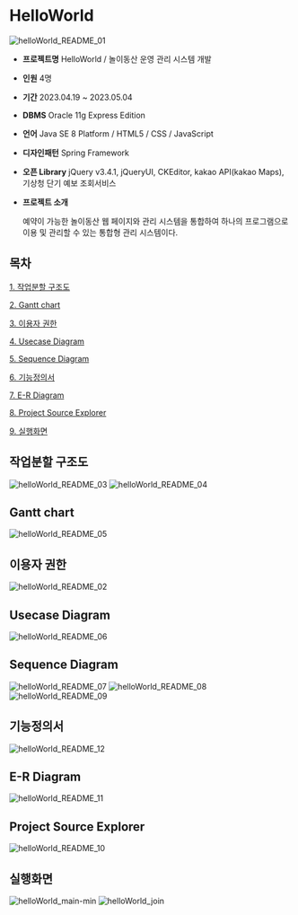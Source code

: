 # HelloWorld

![helloWorld_README_01](https://github.com/Dsilv118/HelloWorld-2ndTeamProject/assets/119287211/11622ea5-df76-4bed-9da6-e34d2700dc72)

- **프로젝트명**  HelloWorld / 놀이동산 운영 관리 시스템 개발
- **인원**  4명
- **기간**  2023.04.19 ~ 2023.05.04
- **DBMS**  Oracle 11g Express Edition
- **언어**  Java SE 8 Platform / HTML5 / CSS / JavaScript
- **디자인패턴**  Spring Framework
- **오픈 Library**  jQuery v3.4.1, jQueryUI, CKEditor, kakao API(kakao Maps), 기상청 단기 예보 조회서비스 

- **프로젝트 소개**

  예약이 가능한 놀이동산 웹 페이지와 관리 시스템을 통합하여 하나의 프로그램으로 이용 및 관리할 수 있는 통합형 관리 시스템이다.



## 목차

[1. 작업분할 구조도](#작업분할-구조도)  

[2. Gantt chart](#gantt-chart)  

[3. 이용자 권한](#이용자-권한)  

[4. Usecase Diagram](#usecase-diagram)

[5. Sequence Diagram](#sequence-diagram)

[6. 기능정의서](#기능정의서)

[7. E-R Diagram](#E-R-diagram)

[8. Project Source Explorer](#project-source-explorer)

[9. 실행화면](#실행화면)



## 작업분할 구조도

![helloWorld_README_03](https://github.com/Dsilv118/HelloWorld-2ndTeamProject/assets/119287211/9eda8913-be91-435b-9d86-db33d7b69e18)
![helloWorld_README_04](https://github.com/Dsilv118/HelloWorld-2ndTeamProject/assets/119287211/3a12971c-72c5-4c46-a99e-38a8af7191d5)

## Gantt chart

![helloWorld_README_05](https://github.com/Dsilv118/HelloWorld-2ndTeamProject/assets/119287211/a7106012-7b5e-4138-a9aa-a62bb7b10b98)

## 이용자 권한

![helloWorld_README_02](https://github.com/Dsilv118/HelloWorld-2ndTeamProject/assets/119287211/8bc76ce4-f88c-48ae-8448-0c0dfc2b7299)

## Usecase Diagram

![helloWorld_README_06](https://github.com/Dsilv118/HelloWorld-2ndTeamProject/assets/119287211/06b79ed8-6629-45f1-a3f9-ce68662bdc5e)


## Sequence Diagram

![helloWorld_README_07](https://github.com/Dsilv118/HelloWorld-2ndTeamProject/assets/119287211/8bc17039-f18f-4b0d-9f53-49d3369e159d)
![helloWorld_README_08](https://github.com/Dsilv118/HelloWorld-2ndTeamProject/assets/119287211/332c7de6-9673-4502-8326-bd99cbc9a4f0)
![helloWorld_README_09](https://github.com/Dsilv118/HelloWorld-2ndTeamProject/assets/119287211/b8d3abd9-9317-40c0-a0e2-bb4a6db610e5)

## 기능정의서

![helloWorld_README_12](https://github.com/Dsilv118/HelloWorld-2ndTeamProject/assets/119287211/0c2b1c7b-0eba-4134-92a0-c766438301fa)

## E-R Diagram

![helloWorld_README_11](https://github.com/Dsilv118/HelloWorld-2ndTeamProject/assets/119287211/fd47545d-1c66-44b7-895c-ce4771702d50)

## Project Source Explorer

![helloWorld_README_10](https://github.com/Dsilv118/HelloWorld-2ndTeamProject/assets/119287211/9e28a362-6dac-4187-b4c7-4397243751a8)


## 실행화면

![helloWorld_main-min](https://github.com/Dsilv118/HelloWorld-2ndTeamProject/assets/119287211/3ee9efa9-8027-4f33-817b-705bcc011043)
![helloWorld_join](https://github.com/Dsilv118/HelloWorld-2ndTeamProject/assets/119287211/1330ffb0-e0f1-43b9-acac-070d1fdab934)
